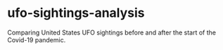 # ufo-sightings-analysis
Comparing United States UFO sightings before and after the start of the Covid-19 pandemic.
